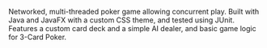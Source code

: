Networked, multi-threaded poker game allowing concurrent play. Built with Java and JavaFX with a custom CSS theme, and tested using JUnit. Features a custom card deck and a simple AI dealer, and basic game logic for 3-Card Poker.